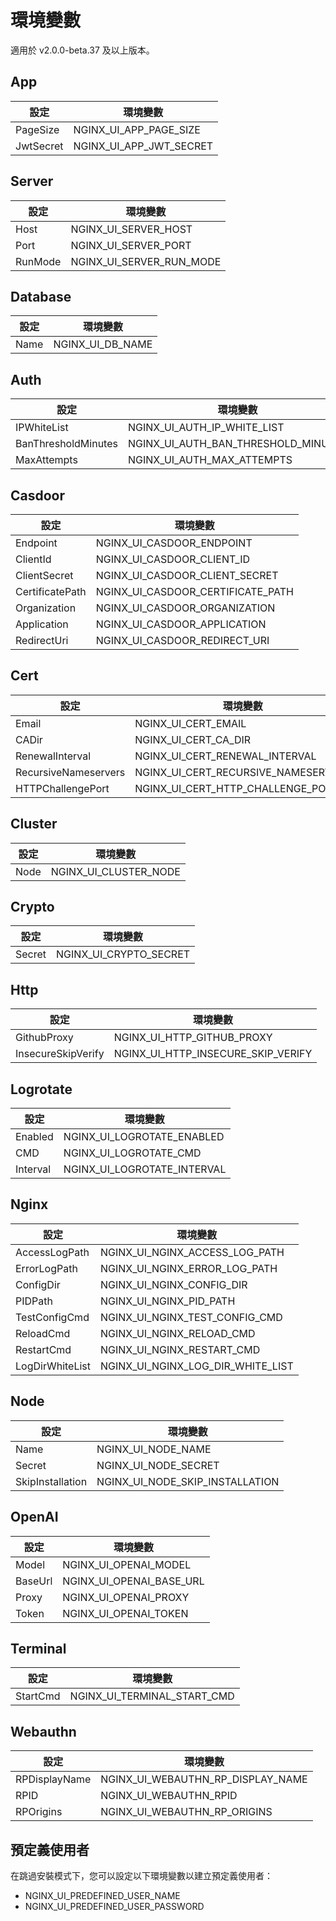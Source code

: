 # 環境變數

適用於 v2.0.0-beta.37 及以上版本。

## App

| 設定        | 環境變數                    |
|-----------|-------------------------|
| PageSize  | NGINX_UI_APP_PAGE_SIZE  |
| JwtSecret | NGINX_UI_APP_JWT_SECRET |

## Server

| 設定      | 環境變數                     |
|---------|--------------------------|
| Host    | NGINX_UI_SERVER_HOST     |
| Port    | NGINX_UI_SERVER_PORT     |
| RunMode | NGINX_UI_SERVER_RUN_MODE |

## Database

| 設定   | 環境變數             |
|------|------------------|
| Name | NGINX_UI_DB_NAME |

## Auth

| 設定                  | 環境變數                                |
|---------------------|-------------------------------------|
| IPWhiteList         | NGINX_UI_AUTH_IP_WHITE_LIST         |
| BanThresholdMinutes | NGINX_UI_AUTH_BAN_THRESHOLD_MINUTES |
| MaxAttempts         | NGINX_UI_AUTH_MAX_ATTEMPTS          |

## Casdoor

| 設定              | 環境變數                              |
|-----------------|-----------------------------------|
| Endpoint        | NGINX_UI_CASDOOR_ENDPOINT         |
| ClientId        | NGINX_UI_CASDOOR_CLIENT_ID        |
| ClientSecret    | NGINX_UI_CASDOOR_CLIENT_SECRET    |
| CertificatePath | NGINX_UI_CASDOOR_CERTIFICATE_PATH |
| Organization    | NGINX_UI_CASDOOR_ORGANIZATION     |
| Application     | NGINX_UI_CASDOOR_APPLICATION      |
| RedirectUri     | NGINX_UI_CASDOOR_REDIRECT_URI     |

## Cert

| 設定                   | 環境變數                                |
|----------------------|-------------------------------------|
| Email                | NGINX_UI_CERT_EMAIL                 |
| CADir                | NGINX_UI_CERT_CA_DIR                |
| RenewalInterval      | NGINX_UI_CERT_RENEWAL_INTERVAL      |
| RecursiveNameservers | NGINX_UI_CERT_RECURSIVE_NAMESERVERS |
| HTTPChallengePort    | NGINX_UI_CERT_HTTP_CHALLENGE_PORT   |

## Cluster

| 設定   | 環境變數                  |
|------|-----------------------|
| Node | NGINX_UI_CLUSTER_NODE |

## Crypto

| 設定     | 環境變數                   |
|--------|------------------------|
| Secret | NGINX_UI_CRYPTO_SECRET |

## Http

| 設定                 | 環境變數                               |
|--------------------|------------------------------------|
| GithubProxy        | NGINX_UI_HTTP_GITHUB_PROXY         |
| InsecureSkipVerify | NGINX_UI_HTTP_INSECURE_SKIP_VERIFY |

## Logrotate

| 設定       | 環境變數                        |
|----------|-----------------------------|
| Enabled  | NGINX_UI_LOGROTATE_ENABLED  |
| CMD      | NGINX_UI_LOGROTATE_CMD      |
| Interval | NGINX_UI_LOGROTATE_INTERVAL |

## Nginx

| 設定              | 環境變數                              |
|-----------------|-----------------------------------|
| AccessLogPath   | NGINX_UI_NGINX_ACCESS_LOG_PATH    |
| ErrorLogPath    | NGINX_UI_NGINX_ERROR_LOG_PATH     |
| ConfigDir       | NGINX_UI_NGINX_CONFIG_DIR         |
| PIDPath         | NGINX_UI_NGINX_PID_PATH           |
| TestConfigCmd   | NGINX_UI_NGINX_TEST_CONFIG_CMD    |
| ReloadCmd       | NGINX_UI_NGINX_RELOAD_CMD         |
| RestartCmd      | NGINX_UI_NGINX_RESTART_CMD        |
| LogDirWhiteList | NGINX_UI_NGINX_LOG_DIR_WHITE_LIST |

## Node

| 設定               | 環境變數                            |
|------------------|---------------------------------|
| Name             | NGINX_UI_NODE_NAME              |
| Secret           | NGINX_UI_NODE_SECRET            |
| SkipInstallation | NGINX_UI_NODE_SKIP_INSTALLATION |

## OpenAI

| 設定      | 環境變數                     |
|---------|--------------------------|
| Model   | NGINX_UI_OPENAI_MODEL    |
| BaseUrl | NGINX_UI_OPENAI_BASE_URL |
| Proxy   | NGINX_UI_OPENAI_PROXY    |
| Token   | NGINX_UI_OPENAI_TOKEN    |

## Terminal

| 設定       | 環境變數                        |
|----------|-----------------------------|
| StartCmd | NGINX_UI_TERMINAL_START_CMD |

## Webauthn

| 設定            | 環境變數                              |
|---------------|-----------------------------------|
| RPDisplayName | NGINX_UI_WEBAUTHN_RP_DISPLAY_NAME |
| RPID          | NGINX_UI_WEBAUTHN_RPID            |
| RPOrigins     | NGINX_UI_WEBAUTHN_RP_ORIGINS      |

## 預定義使用者

在跳過安裝模式下，您可以設定以下環境變數以建立預定義使用者：

- NGINX_UI_PREDEFINED_USER_NAME
- NGINX_UI_PREDEFINED_USER_PASSWORD

